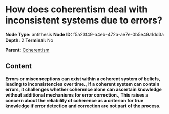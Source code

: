 # How does coherentism deal with inconsistent systems due to errors?

**Node Type:** antithesis
**Node ID:** f5a23f49-a4eb-472a-ae7e-0b5e49a1dd3a
**Depth:** 2
**Terminal:** No

**Parent:** [Coherentism](coherentism.md)

## Content

**Errors or misconceptions can exist within a coherent system of beliefs, leading to inconsistencies over time.**, **If a coherent system can contain errors, it challenges whether coherence alone can ascertain knowledge without additional mechanisms for error correction.**, **This raises a concern about the reliability of coherence as a criterion for true knowledge if error detection and correction are not part of the process.**
